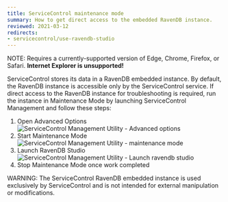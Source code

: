 ```yaml
---
title: ServiceControl maintenance mode
summary: How to get direct access to the embedded RavenDB instance.
reviewed: 2021-03-12
redirects:
- servicecontrol/use-ravendb-studio
---
```


NOTE: Requires a currently-supported version of Edge, Chrome, Firefox, or Safari. **Internet Explorer is unsupported!**

ServiceControl stores its data in a RavenDB embedded instance. By default, the RavenDB instance is accessible only by the ServiceControl service. If direct access to the RavenDB instance for troubleshooting is required, run the instance in Maintenance Mode by launching ServiceControl Management and follow these steps:

1. Open Advanced Options
![ServiceControl Management Utility - Advanced options](managementutil-advancedoptions.png)
1. Start Maintenance Mode
![ServiceControl Management Utility - maintenance mode](managementutil-maintenancemode.png 'width=500')
1. Launch RavenDB Studio
![ServiceControl Management Utility - Launch ravendb studio](managementutil-launchstudio.png 'width=500')
1. Stop Maintenance Mode once work completed

WARNING: The ServiceControl RavenDB embedded instance is used exclusively by ServiceControl and is not intended for external manipulation or modifications.
